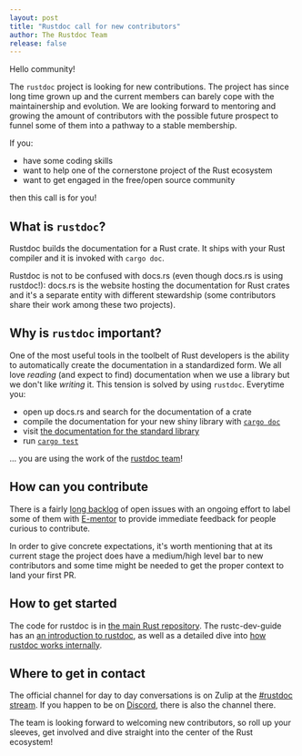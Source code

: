 ```yaml
---
layout: post
title: "Rustdoc call for new contributors"
author: The Rustdoc Team
release: false
---
```


Hello community!

The `rustdoc` project is looking for new contributions. The project has since long time grown up and the current members can barely cope with the maintainership and evolution. We are looking forward to mentoring and growing the amount of contributors with the possible future prospect to funnel some of them into a pathway to a stable membership.

If you:

- have some coding skills
- want to help one of the cornerstone project of the Rust ecosystem
- want to get engaged in the free/open source community

then this call is for you!


## What is `rustdoc`?

Rustdoc builds the documentation for a Rust crate. It ships with your Rust compiler and it is invoked with `cargo doc`.

Rustdoc is not to be confused with docs.rs (even though docs.rs is using rustdoc!): docs.rs is the website hosting the documentation for Rust crates and it's a separate entity with different stewardship (some contributors share their work among these two projects).

## Why is `rustdoc` important?

One of the most useful tools in the toolbelt of Rust developers is the ability to automatically create the documentation in a standardized form. We all love *reading* (and expect to find) documentation when we use a library but we don't like *writing* it. This tension is solved by using `rustdoc`. Everytime you:

- open up docs.rs and search for the documentation of a crate
- compile the documentation for your new shiny library with [`cargo doc`](https://blog.guillaume-gomez.fr/articles/2020-03-12+Guide+on+how+to+write+documentation+for+a+Rust+crate)
- visit [the documentation for the standard library](https://doc.rust-lang.org/std/)
- run [`cargo test`](https://doc.rust-lang.org/cargo/commands/cargo-test.html#target-selection)

... you are using the work of the [rustdoc team](https://www.rust-lang.org/governance/teams/dev-tools#rustdoc)!

## How can you contribute

There is a fairly [long backlog](https://github.com/rust-lang/rust/issues?q=is%3Aopen+is%3Aissue+label%3AT-rustdoc) of open issues with an ongoing effort to label some of them with [E-mentor](https://github.com/rust-lang/rust/issues?q=is%3Aopen+is%3Aissue+label%3AT-rustdoc+label%3AE-mentor) to provide immediate feedback for people curious to contribute.

In order to give concrete expectations, it's worth mentioning that at its current stage the project does have a medium/high level bar to new contributors and some time might be needed to get the proper context to land your first PR.

## How to get started

The code for rustdoc is in [the main Rust repository](https://github.com/rust-lang/rust/tree/master/src/librustdoc). The rustc-dev-guide has an [an introduction to rustdoc](https://rustc-dev-guide.rust-lang.org/rustdoc.html), as well as a detailed dive into [how rustdoc works internally](https://rustc-dev-guide.rust-lang.org/rustdoc-internals.html).

## Where to get in contact

The official channel for day to day conversations is on Zulip at the [#rustdoc stream](https://rust-lang.zulipchat.com/#narrow/stream/266220-rustdoc). If you happen to be on [Discord](https://discord.gg/4yEYPuT), there is also the channel there.

The team is looking forward to welcoming new contributors, so roll up your sleeves, get involved and dive straight into the center of the Rust ecosystem!
